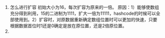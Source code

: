 1. 怎么进行扩容
   初始大小为16，每次扩容为原来的一倍。
   原因：1）能够使数组充分得到利用，15的二进制为1111，扩大一倍为11111，hashcode的时候可以全部使用到。2）扩容时，对原数据重新确定数组位置时可以更加的快速，只要根据数据首位时1还是0确定是放在原位置，还是2倍原位置。
2. 


